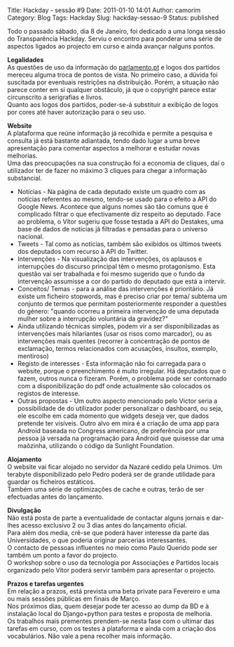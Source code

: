 Title: Hackday - sessão #9
Date: 2011-01-10 14:01
Author: camorim
Category: Blog
Tags: Hackday
Slug: hackday-sessao-9
Status: published

Todo o passado sábado, dia 8 de Janeiro, foi dedicado a uma longa sessão do Transparência Hackday. Serviu o encontro para ponderar uma série de aspectos ligados ao projecto em curso e ainda avançar nalguns pontos.

**Legalidades**  
As questões de uso da informação do [parlamento.pt](http://parlamento.pt/) e logos dos partidos mereceu alguma troca de pontos de vista. No primeiro caso, a dúvida foi suscitada por eventuais restrições na distribuição. Porém, a situação não parece conter em si qualquer obstáculo, já que o copyright parece estar circunscrito a serigrafias e livros.  
Quanto aos logos dos partidos, poder-se-á substituir a exibição de logos por cores até haver autorização para o seu uso.

**Website**  
A plataforma que reúne informação já recolhida e permite a pesquisa e consulta já está bastante adiantada, tendo dado lugar a uma breve apresentação para comentar aspectos a melhorar e estudar novas melhorias.  
Uma das preocupações na sua construção foi a economia de cliques, daí o utilizador ter de fazer no máximo 3 cliques para chegar a informação substancial.

-   Notícias - Na página de cada deputado existe um quadro com as notícias referentes ao mesmo, tendo-se usado para o efeito a API do Google News. Acontece que alguns nomes são tão comuns que é complicado filtrar o que efectivamente diz respeito ao deputado. Face ao problema, o Vítor sugeriu que fosse testada a API do Destakes, uma base de dados de notícias já filtradas e pensadas para o universo nacional.
-   Tweets - Tal como as notícias, também são exibidos os últimos tweets dos deputados com recurso à API do Twitter.
-   Intervenções - Na visualização das intervenções, os aplausos e interrupções do discurso principal têm o mesmo protagonismo. Esta questão vai ser trabalhada e foi mesmo sugerido que o fundo da intervenção assumisse a cor do partido do deputado que está a intervir.
-   Conceitos/ Temas - para a análise das intervenções é prioritário. Já existe um ficheiro stopwords, mas é preciso criar por tema/ subtema um conjunto de termos que permitam posteriormente responder a questões do género: "quando ocorreu a primeira intervenção de uma deputada mulher sobre a interrupção voluntária da gravidez?"
-   Ainda utilizando técnicas simples, podem vir a ser disponibilizadas as intervenções mais hilariantes (usar os risos como marcador), ou as intervenções mais quentes (recorrer à concentração de pontos de exclamação, termos relacionados com acusações, insultos, exemplo, mentiroso)
-   Registo de interesses - Esta informação não foi carregada para o website, porque o preenchimento é muito irregular. Há deputados que o fazem, outros nunca o fizeram. Porém, o problema pode ser contornado com a disponibilização do pdf onde actualmente são colocados os registos de interesse.
-   Outras propostas - Um outro aspecto mencionado pelo Victor seria a possibilidade de do utilizador poder personalizar o dashboard, ou seja, ele escolhe em cada momento que widgets deseja ver, que dados pretende ter visíveis. Outro alvo em mira é a criação de uma app para Android baseada no Congress americano, de preferência por uma pessoa já versada na programação para Android que quisesse dar uma maõzinha, utilizando o código da Sunlight Foundation.

**Alojamento**  
O website vai ficar alojado no servidor da Nazaré cedido pela Unimos. Um terabyte disponibilizado pelo Pedro poderá ser de grande utilidade para guardar os ficheiros estáticos.  
Também uma série de optimizações de cache e outras, terão de ser efectuadas antes do lançamento.

**Divulgação**  
Não está posta de parte a eventualidade de contactar alguns jornais e dar-lhes acesso exclusivo 2 ou 3 dias antes do lançamento oficial.  
Para além dos media, crê-se que poderá haver interesse da parte das Universidades, o que poderia originar parcerias interessantes.  
O contacto de pessoas influentes no meio como Paulo Querido pode ser também um ponto a favor do projecto.  
O workshop sobre o uso da tecnologia por Associações e Partidos locais organizado pelo Vítor poderá servir também para apresentar o projecto.

**Prazos e tarefas urgentes**  
Em relação a prazos, está prevista uma beta private para Fevereiro e uma ou mais sessões públicas em finais de Março.  
Nos próximos dias, quem desejar pode ter acesso ao dump da BD e à instalação local do Django+python para testes e proposta de melhoria.  
Os trabalhos mais prementes prendem-se nesta fase com o ultimar das tarefas em curso, com os testes à plataforma e ainda com a criação dos vocabulários. Não vale a pena recolher mais informação.

